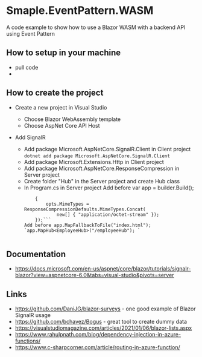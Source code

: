 # Smaple.EventPattern.WASM

A code example to show how to use a Blazor WASM with a backend API using Event Pattern


## How to setup in your machine

* pull code
* 

## How to create the project

* Create a new project in Visual Studio
	* Choose Blazor WebAssembly template
	* Choose AspNet Core API Host

* Add SignalR
	* Add package Microsoft.AspNetCore.SignalR.Client in Client project
		`dotnet add package Microsoft.AspNetCore.SignalR.Client`
	* Add package Microsoft.Extensions.Http in Client project	
	* Add package Microsoft.AspNetCore.ResponseCompression in Server project
	* Create folder "Hub" in the Server project and create Hub class
	* In Program.cs in Server project
		Add before var app = builder.Build();
		```builder.Services.AddResponseCompression(opts =>
			{
				opts.MimeTypes = ResponseCompressionDefaults.MimeTypes.Concat(
					new[] { "application/octet-stream" });
			});```
		Add before app.MapFallbackToFile("index.html");
		`app.MapHub<EmployeeHub>("/employeeHub"); `
		

## Documentation

* https://docs.microsoft.com/en-us/aspnet/core/blazor/tutorials/signalr-blazor?view=aspnetcore-6.0&tabs=visual-studio&pivots=server



## Links

* https://github.com/DaniJG/blazor-surveys - one good example of Blazor SignalR usage
* https://github.com/bchavez/Bogus - great tool to create dummy data
* https://visualstudiomagazine.com/articles/2021/01/06/blazor-lists.aspx
* https://www.rahulpnath.com/blog/dependency-injection-in-azure-functions/
* https://www.c-sharpcorner.com/article/routing-in-azure-function/


